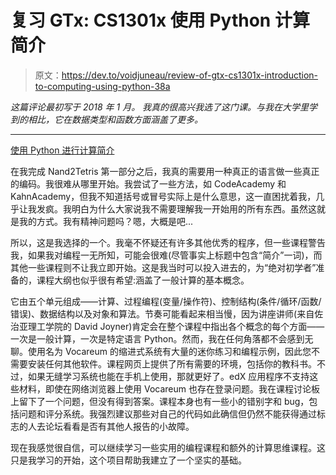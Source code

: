 # 复习 GTx: CS1301x 使用 Python 计算简介

> 原文：<https://dev.to/voidjuneau/review-of-gtx-cs1301x-introduction-to-computing-using-python-38a>

*这篇评论最初写于 2018 年 1 月。
我真的很高兴我选了这门课。与我在大学里学到的相比，它在数据类型和函数方面涵盖了更多。*

* * *

[使用 Python 进行计算简介](https://www.edx.org/course/introduction-computing-using-python-gtx-cs1301x)

在我完成 Nand2Tetris 第一部分之后，我真的需要用一种真正的语言做一些真正的编码。我很难从哪里开始。我尝试了一些方法，如 CodeAcademy 和 KahnAcademy，但我不知道括号或冒号实际上是什么意思，这一直困扰着我，几乎让我发疯。我明白为什么大家说我不需要理解我一开始用的所有东西。虽然这就是我的方式。我有精神问题吗？嗯，大概是吧...

所以，这是我选择的一个。我毫不怀疑还有许多其他优秀的程序，但一些课程警告我，如果我对编程一无所知，可能会很难(尽管事实上标题中包含“简介”一词)，而其他一些课程则不让我立即开始。这是我当时可以投入进去的，为“绝对初学者”准备的，课程大纲也似乎很有希望:涵盖了一般计算的基本概念。

它由五个单元组成——计算、过程编程(变量/操作符)、控制结构(条件/循环/函数/错误)、数据结构以及对象和算法。节奏可能看起来相当慢，因为讲座讲师(来自佐治亚理工学院的 David Joyner)肯定会在整个课程中指出各个概念的每个方面——一次是一般计算，一次是特定语言 Python。然而，我在任何角落都不会感到无聊。使用名为 Vocareum 的缩进式系统有大量的迷你练习和编程示例，因此您不需要安装任何其他软件。课程网页上提供了所有需要的环境，包括你的教科书。不过，如果无缝学习系统也能在手机上使用，那就更好了。edX 应用程序不支持这些材料，即使在网络浏览器上使用 Vocareum 也存在登录问题。我在课程讨论板上留下了一个问题，但没有得到答案。课程本身也有一些小的错别字和 bug，包括问题和评分系统。我强烈建议那些对自己的代码如此确信但仍然不能获得通过标志的人去论坛看看是否有其他人报告的小故障。

现在我感觉很自信，可以继续学习一些实用的编程课程和额外的计算思维课程。这只是我学习的开始，这个项目帮助我建立了一个坚实的基础。